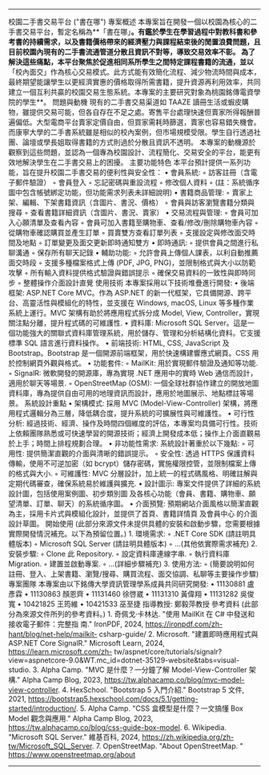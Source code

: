 --------------------------------------------------------------------------------
校園二手書交易平台 ("書在哪")
專案概述
本專案旨在開發一個以校園為核心的二手書交易平台，暫定名稱為**「書在哪」**。有鑑於學生在學習過程中對教科書和參考書的持續需求，以及書籍價格帶來的經濟壓力與課程結束後的閒置浪費問題，且目前校園內現有的二手書流通管道分散且資訊不對等，導致交易效率不彰。
為了解決這些痛點，本平台聚焦於促進相同系所學生之間特定課程書籍的流通，並以**「校內面交」作為核心交易模式。此方式能有效簡化流程、減少物流時間與成本，最終期望能讓學生以更經濟實惠的價格取得所需書籍，提升資源再利用效率，共同建立一個互利共贏的校園交易生態系統。本專案的主要研究對象為桃園銘傳電資學院的學生**。
問題與動機
現有的二手書交易渠道如 TAAZE 讀冊生活或蝦皮購物，雖提供交易可能，但各自存在不足之處。寄售平台處理快速但賣家所得報酬普遍偏低。大型電商平台賣家定價自由，但買家需耗時篩選，賣家也容易錯失機會。而康寧大學的二手書系統雖是相似的校內案例，但市場規模受限。學生自行透過社團、論壇或學長姐取得書籍的方式則過於分散且資訊不透明。
本專案的動機源於觀察到這些問題，並認為一個專為校園設計、流程簡化、交易安全的平台，能更有效地解決學生在二手書交易上的困擾。
主要功能特色
本平台預計提供一系列功能，旨在提升校園二手書交易的便利性與安全性：
•
會員系統:
◦
訪客註冊（含電子郵件驗證）
◦
會員登入
◦
忘記密碼與重設流程
◦
修改個人資料
◦
(註：系統循序圖中包含帳號綁定功能，但功能需求列表未詳細說明)
•
書籍商品管理:
◦
賣家上架、編輯、下架書籍資訊（含圖片、書況、價格）
◦
會員與訪客瀏覽書籍分類與搜尋
◦
查看書籍詳細資訊（含圖片、書況、賣家）
•
交易流程與管理:
◦
會員可加入心願清單及查看內容
◦
會員可加入書籍至購物車、查看/修改/刪除購物車內容
◦
從購物車確認購買並產生訂單
◦
買賣雙方查看訂單列表
◦
支援設定與修改面交時間及地點
◦
訂單變更及面交更新即時通知雙方
•
即時通訊:
◦
提供會員之間進行私聊溝通
◦
保存所有聊天記錄
•
輔助功能:
◦
允許會員上傳個人課表，以利自動推薦面交時段
◦
支援多種檔案格式上傳 (PDF, JPG, PNG)，並限制格式與大小以防範攻擊
◦
所有輸入資料提供格式驗證與錯誤提示
◦
確保交易資料的一致性與即時同步
◦
整體操作介面設計直覺
使用技術
本專案採用以下技術堆疊進行開發:
•
後端框架: ASP.NET Core MVC。作為 ASP.NET 的新一代框架，它具備開源、跨平台、高靈活性與模組化的特性，並支援在 Windows, macOS, Linux 等多種作業系統上運行。MVC 架構有助於將應用程式拆分成 Model, View, Controller，實現關注點分離，提升程式碼的可維護性.
•
資料庫: Microsoft SQL Server。這是一個功能強大的關聯式資料庫管理系統，用於儲存、管理和分析結構化資料。它支援標準 SQL 語言進行資料操作。
•
前端技術: HTML, CSS, JavaScript 及 Bootstrap。Bootstrap 是一個開源前端框架，用於快速構建響應式網頁。CSS 用於控制網頁外觀與格式。
•
功能套件:
◦
MailKit: 用於實現郵件驗證及通知等功能.
◦
SignalR: 微軟開發的開源庫，專為實現 .NET 應用中的實時 Web 通信而設計，適用於聊天等場景.
◦
OpenStreetMap (OSM): 一個全球社群協作建立的開放地圖資料庫，專為提供自由可用的地理資訊而設計，應用於地圖展示、地點標註等場景。
系統設計重點
•
架構模式: 採用 MVC (Model-View-Controller) 架構，將應用程式邏輯分為三層，降低耦合度，提升系統的可擴展性與可維護性。
•
可行性分析: 經過技術、經濟、操作及時間四個維度的評估，本專案均具備可行性。技術上依賴團隊熟悉或可快速學習的開源技術；經濟上開發成本低；操作上介面直觀易於上手；時間上排程規劃合理。
•
非功能性需求: 系統設計著重於以下幾點:
◦
可用性: 提供簡潔直觀的介面與清晰的錯誤提示。
◦
安全性: 透過 HTTPS 保護資料傳輸，使用不可逆加密（如 bcrypt）儲存密碼，實施權限控管，並限制檔案上傳的格式與大小.
◦
可維護性: MVC 分層設計，加上統一的程式碼風格、明確註解與定期代碼審查，確保系統易於維護與擴充.
•
設計圖示: 專案文件提供了詳細的系統設計圖，包括使用案例圖、初步類別圖 及各核心功能（會員、書籍、購物車、願望清單、訂單、聊天）的系統循序圖。
•
介面預覽: 預期網站介面風格以簡潔直觀為主，採用卡片式與模組化設計，並提供了首頁、書籍詳情頁 及會員中心 的介面設計草圖。
開始使用
(此部分來源文件未提供具體的安裝和啟動步驟，您需要根據實際開發情況補充。以下為預留位置。)
1.
環境需求:
◦
.NET Core SDK (請註明具體版本)
◦
Microsoft SQL Server (請註明具體版本)
◦
...(其他依實際需求補充)
2.
安裝步驟:
◦
Clone 此 Repository.
◦
設定資料庫連線字串.
◦
執行資料庫 Migration.
◦
建置並啟動專案.
◦
...(詳細步驟補充)
3.
使用方法:
◦
(簡要說明如何註冊、登入、上架書籍、瀏覽/搜尋、購買流程、面交協調、私聊等主要操作步驟)
專案團隊
本專案由以下銘傳大學資訊管理學系成員共同研究開發:
•
11130881 盧彥霖
•
11130863 顏恩齊
•
11131460 徐啓崴
•
11131310 黃偉翔
•
11131282 吳俊寬
•
10421825 王筠維
•
10421533 巫至捷
指導教授: 鄭毅萍教授
參考資料
(此部分為來源文件所列的參考資料。)
1.
奇佩戈·卡林达. "使用 MailKit 在 C# 中發送和接收電子郵件：完整指 南." IronPDF, 2024, https://ironpdf.com/zh-hant/blog/net-help/mailkit- csharp-guide/
2.
Microsoft. "建置即時應用程式與 ASP.NET Core SignalR." Microsoft Learn, 2024, https://learn.microsoft.com/zh- tw/aspnet/core/tutorials/signalr?view=aspnetcore-9.0&WT.mc_id=dotnet-35129-website&tabs=visual-studio.
3.
Alpha Camp. "MVC 是什麼？一分鐘了解 Model-View-Controller 架構." Alpha Camp Blog, 2023, https://tw.alphacamp.co/blog/mvc-model-view-controller.
4.
HexSchool. "Bootstrap 5 入門介紹." Bootstrap 5 文件, 2021, https://bootstrap5.hexschool.com/docs/5.1/getting-started/introduction/.
5.
Alpha Camp. "CSS 盒模型是什麼？一文搞懂 Box Model 觀念與應用." Alpha Camp Blog, 2023, https://tw.alphacamp.co/blog/css-guide-box-model.
6.
Wikipedia. "Microsoft SQL Server." 維基百科, 2024, https://zh.wikipedia.org/zh-tw/Microsoft_SQL_Server.
7.
OpenStreetMap. "About OpenStreetMap. " https://www.openstreetmap.org/about

--------------------------------------------------------------------------------